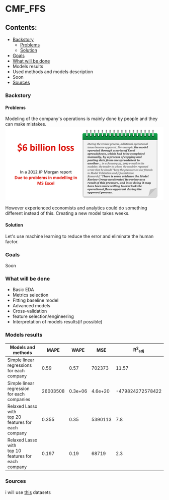 # CMF_FFS
## Contents:
- [Backstory](#backstory)
  - [Problems](#problems)
  - [Solution](#solution)
- [Goals](#goals)
- [What will be done](#what-will-be-done)
- Models results
- Used methods and models description
- Soon
- [Sources](#sources)

### Backstory
#### Problems
Modeling of the company's operations is mainly done by people and they can make mistakes.
![problem](https://github.com/GraC2H5OH/CMF_FFS/blob/main/pics/problems.png)

However experienced economists and analytics could do something different instead of this. Creating a new model takes weeks. 
#### Solution
Let's use machine learning to reduce the error and eliminate the human factor.

### Goals
Soon
### What will be done
- Basic EDA
- Metrics selection
- Fitting baseline model
- Advanced models
- Cross-validation
- feature selection/engineering
- Interpretation of models results(if possible)

### Models results
| Models and methods                                          | MAPE   | WAPE  | MSE   |R<sup>2</sup><sub>adj</sub>|
|-------------------------------------------------------------|--------|-------|-------|----------------|
| Simple linear regressions<br>for each company               | 0.59   |0.57   |702373 |11.57           |
|Simple linear regression<br>for each companies               |26003508|0.3e+06|4.6e+20|-479824272578422|
|Relaxed Lasso with <br> top 20 features for <br> each company|0.355   |0.35   |5390113|7.8             |
|Relaxed Lasso with <br> top 10 features for <br> each company|0.197   |0.19   |68719  |2.3             |


### Sources
i will use [this](https://www.kaggle.com/datasets/jarbol/oil-gas-predict) datasets
